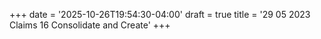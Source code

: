 +++
date = '2025-10-26T19:54:30-04:00'
draft = true
title = '29 05 2023 Claims 16 Consolidate and Create'
+++
